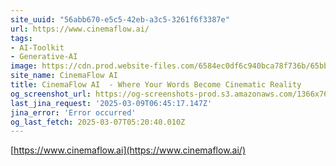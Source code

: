 ```yaml
---
site_uuid: "56abb670-e5c5-42eb-a3c5-3261f6f3387e"
url: https://www.cinemaflow.ai/
tags:
- AI-Toolkit
- Generative-AI
image: https://cdn.prod.website-files.com/6584ec0df6c940bca78f736b/65bb0176a1cb0df0b9803e7a_256.png
site_name: CinemaFlow AI
title: CinemaFlow AI  - Where Your Words Become Cinematic Reality
og_screenshot_url: https://og-screenshots-prod.s3.amazonaws.com/1366x768/80/false/2da079b52cf6815aae4f29f059152c28d47b2c7949c74ae72a3f76fd51eb29f6.jpeg
last_jina_request: '2025-03-09T06:45:17.147Z'
jina_error: 'Error occurred'
og_last_fetch: 2025-03-07T05:20:40.010Z
---
```


[https://www.cinemaflow.ai](https://www.cinemaflow.ai/)
